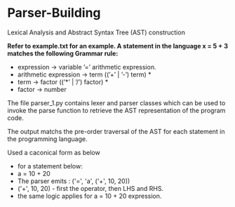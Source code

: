 # Parser-Building
 Lexical Analysis and Abstract Syntax Tree (AST) construction

**Refer to example.txt for an example. A statement in the language x = 5 + 3 matches the following Grammar rule:**
* expression -> variable ’=’ arithmetic expression.
* arithmetic expression -> term ((’+’ | ’-’) term) *
* term -> factor ((’*’ | ’/’) factor) *
* factor -> number

The file parser_1.py contains lexer and parser classes which can be used to invoke the parse function to retrieve the AST representation of the program code.

The output matchs the pre-order traversal of the AST for each statement in the programming
language. 

Used a caconical form as below
* for a statement below:
*    a = 10 + 20
*    The parser emits : ('=', 'a', ('+', 10, 20))
*   ('+', 10, 20) - first the operator, then LHS and RHS.
*    the same logic applies for a = 10 + 20 expression.